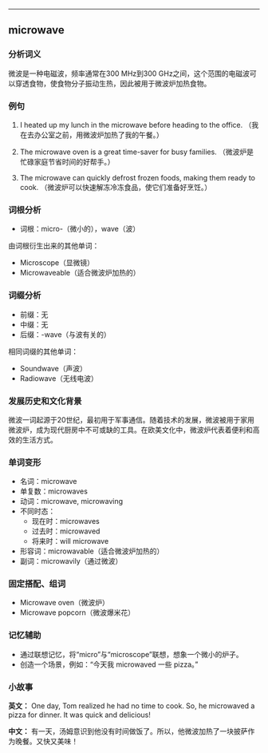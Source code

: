 
---------------
## microwave
### 分析词义
微波是一种电磁波，频率通常在300 MHz到300 GHz之间，这个范围的电磁波可以穿透食物，使食物分子振动生热，因此被用于微波炉加热食物。

### 例句
1. I heated up my lunch in the microwave before heading to the office.
   （我在去办公室之前，用微波炉加热了我的午餐。）

2. The microwave oven is a great time-saver for busy families.
   （微波炉是忙碌家庭节省时间的好帮手。）

3. The microwave can quickly defrost frozen foods, making them ready to cook.
   （微波炉可以快速解冻冷冻食品，使它们准备好烹饪。）

### 词根分析
- 词根：micro-（微小的），wave（波）

由词根衍生出来的其他单词：
- Microscope（显微镜）
- Microwaveable（适合微波炉加热的）

### 词缀分析
- 前缀：无
- 中缀：无
- 后缀：-wave（与波有关的）

相同词缀的其他单词：
- Soundwave（声波）
- Radiowave（无线电波）

### 发展历史和文化背景
微波一词起源于20世纪，最初用于军事通信。随着技术的发展，微波被用于家用微波炉，成为现代厨房中不可或缺的工具。在欧美文化中，微波炉代表着便利和高效的生活方式。

### 单词变形
- 名词：microwave
- 单复数：microwaves
- 动词：microwave, microwaving
- 不同时态：
  - 现在时：microwaves
  - 过去时：microwaved
  - 将来时：will microwave
- 形容词：microwavable（适合微波炉加热的）
- 副词：microwavily（通过微波）

### 固定搭配、组词
- Microwave oven（微波炉）
- Microwave popcorn（微波爆米花）

### 记忆辅助
- 通过联想记忆，将“micro”与“microscope”联想，想象一个微小的炉子。
- 创造一个场景，例如：“今天我 microwaved 一些 pizza。”

### 小故事
**英文：** 
One day, Tom realized he had no time to cook. So, he microwaved a pizza for dinner. It was quick and delicious!

**中文：**
有一天，汤姆意识到他没有时间做饭了。所以，他微波加热了一块披萨作为晚餐。又快又美味！


